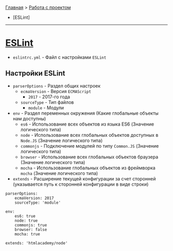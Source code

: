 [Главная](../../README.md#readme) > [Работа с проектом](../README.md#readme)

- [ESLint]

***

# [ESLint](https://eslint.org/)

* `eslintrc.yml` - Файл с настройками `ESLint`

## Настройки ESLint

* `parserOptions` - Раздел общих настроек
    * `ecmaVersion` - Версия `ECMAScript`
        * `2017` - 2017-го года
    * `sourceType` - Тип файлов
        * `module` - Модули
* `env` - Раздел переменных окружения (Какие глобальные объекты нам доступны)
    * `es6` - Использование всех объектов из языка ES6 (Значение логического типа)
    * `node` - Использование всех глобальных объектов доступных в `Node.JS` (Значение логического типа)
    * `commonjs` - Подключение модулей по типу `Common.JS` (Значение логического типа)
    * `browser` - Использование всех глобальных объектов браузера (Значение логического типа)
    * `mocha` - Использование глобальных объектов из фреймворка `mocha` (Значение логического типа)
* `extends` - Расширение текущей конфигурации за счет сторонней (указывается путь к сторонней конфигурации в виде строки)

```
parserOptions:
    ecmaVersion: 2017
    sourceType: 'module'

env:
    es6: true
    node: true
    commonjs: true
    browser: false
    mocha: true

extends: 'htmlacademy/node'
```